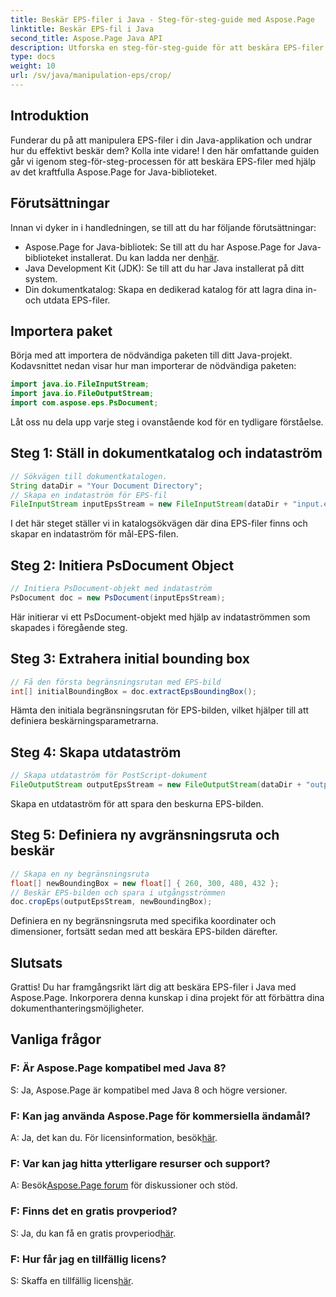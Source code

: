 ```yaml
---
title: Beskär EPS-filer i Java - Steg-för-steg-guide med Aspose.Page
linktitle: Beskär EPS-fil i Java
second_title: Aspose.Page Java API
description: Utforska en steg-för-steg-guide för att beskära EPS-filer i Java med Aspose.Page. Förbättra dina färdigheter i dokumenthantering utan ansträngning.
type: docs
weight: 10
url: /sv/java/manipulation-eps/crop/
---
```

## Introduktion
Funderar du på att manipulera EPS-filer i din Java-applikation och undrar hur du effektivt beskär dem? Kolla inte vidare! I den här omfattande guiden går vi igenom steg-för-steg-processen för att beskära EPS-filer med hjälp av det kraftfulla Aspose.Page for Java-biblioteket.
## Förutsättningar
Innan vi dyker in i handledningen, se till att du har följande förutsättningar:
-  Aspose.Page for Java-bibliotek: Se till att du har Aspose.Page for Java-biblioteket installerat. Du kan ladda ner den[här](https://releases.aspose.com/page/java/).
- Java Development Kit (JDK): Se till att du har Java installerat på ditt system.
- Din dokumentkatalog: Skapa en dedikerad katalog för att lagra dina in- och utdata EPS-filer.
## Importera paket
Börja med att importera de nödvändiga paketen till ditt Java-projekt. Kodavsnittet nedan visar hur man importerar de nödvändiga paketen:
```java
import java.io.FileInputStream;
import java.io.FileOutputStream;
import com.aspose.eps.PsDocument;
```
Låt oss nu dela upp varje steg i ovanstående kod för en tydligare förståelse.
## Steg 1: Ställ in dokumentkatalog och indataström
```java
// Sökvägen till dokumentkatalogen.
String dataDir = "Your Document Directory";
// Skapa en indataström för EPS-fil
FileInputStream inputEpsStream = new FileInputStream(dataDir + "input.eps");
```
I det här steget ställer vi in katalogsökvägen där dina EPS-filer finns och skapar en indataström för mål-EPS-filen.
## Steg 2: Initiera PsDocument Object
```java
// Initiera PsDocument-objekt med indataström
PsDocument doc = new PsDocument(inputEpsStream);
```
Här initierar vi ett PsDocument-objekt med hjälp av indataströmmen som skapades i föregående steg.
## Steg 3: Extrahera initial bounding box
```java
// Få den första begränsningsrutan med EPS-bild
int[] initialBoundingBox = doc.extractEpsBoundingBox();
```
Hämta den initiala begränsningsrutan för EPS-bilden, vilket hjälper till att definiera beskärningsparametrarna.
## Steg 4: Skapa utdataström
```java
// Skapa utdataström för PostScript-dokument
FileOutputStream outputEpsStream = new FileOutputStream(dataDir + "output_crop.eps");
```
Skapa en utdataström för att spara den beskurna EPS-bilden.
## Steg 5: Definiera ny avgränsningsruta och beskär
```java
// Skapa en ny begränsningsruta
float[] newBoundingBox = new float[] { 260, 300, 480, 432 };
// Beskär EPS-bilden och spara i utgångsströmmen
doc.cropEps(outputEpsStream, newBoundingBox);
```
Definiera en ny begränsningsruta med specifika koordinater och dimensioner, fortsätt sedan med att beskära EPS-bilden därefter.
## Slutsats
Grattis! Du har framgångsrikt lärt dig att beskära EPS-filer i Java med Aspose.Page. Inkorporera denna kunskap i dina projekt för att förbättra dina dokumenthanteringsmöjligheter.
## Vanliga frågor
### F: Är Aspose.Page kompatibel med Java 8?
S: Ja, Aspose.Page är kompatibel med Java 8 och högre versioner.
### F: Kan jag använda Aspose.Page för kommersiella ändamål?
 A: Ja, det kan du. För licensinformation, besök[här](https://purchase.aspose.com/buy).
### F: Var kan jag hitta ytterligare resurser och support?
 A: Besök[Aspose.Page forum](https://forum.aspose.com/c/page/39) för diskussioner och stöd.
### F: Finns det en gratis provperiod?
 S: Ja, du kan få en gratis provperiod[här](https://releases.aspose.com/).
### F: Hur får jag en tillfällig licens?
 S: Skaffa en tillfällig licens[här](https://purchase.aspose.com/temporary-license/).